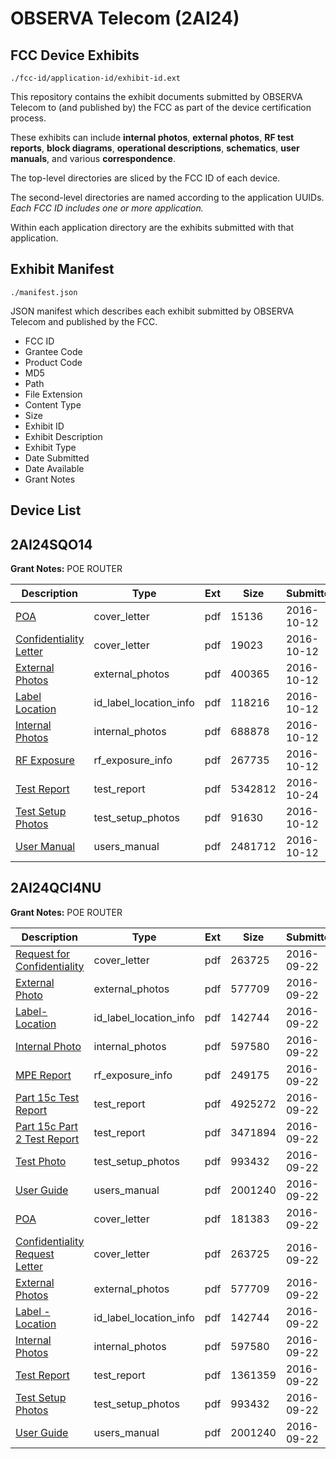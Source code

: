 # OBSERVA Telecom (2AI24)
## FCC Device Exhibits

```
./fcc-id/application-id/exhibit-id.ext
```

This repository contains the exhibit documents submitted by OBSERVA Telecom to (and published by) the FCC as part of the device certification process.

These exhibits can include **internal photos**, **external photos**, **RF test reports**, **block diagrams**, **operational descriptions**, **schematics**, **user manuals**, and various **correspondence**.

The top-level directories are sliced by the FCC ID of each device.

The second-level directories are named according to the application UUIDs. *Each FCC ID includes one or more application.*

Within each application directory are the exhibits submitted with that application. 

## Exhibit Manifest

```
./manifest.json
```

JSON manifest which describes each exhibit submitted by OBSERVA Telecom and published by the FCC.

- FCC ID
- Grantee Code
- Product Code
- MD5
- Path
- File Extension
- Content Type
- Size
- Exhibit ID
- Exhibit Description
- Exhibit Type
- Date Submitted
- Date Available
- Grant Notes

## Device List
## 2AI24SQO14
**Grant Notes:** POE ROUTER

| Description | Type | Ext | Size | Submitted | Available |
| ----------- | ---- | --- | ---- | --------- | --------- |
| [POA](2AI24SQO14/0a4e277642c03ab4d718d5128855bb9b/3161389.pdf) | cover_letter | pdf | 15136 | 2016-10-12 | 2016-10-25 |
| [Confidentiality Letter](2AI24SQO14/0a4e277642c03ab4d718d5128855bb9b/3161390.pdf) | cover_letter | pdf | 19023 | 2016-10-12 | 2016-10-25 |
| [External Photos](2AI24SQO14/0a4e277642c03ab4d718d5128855bb9b/3161386.pdf) | external_photos | pdf | 400365 | 2016-10-12 | 2016-10-25 |
| [Label Location](2AI24SQO14/0a4e277642c03ab4d718d5128855bb9b/3161388.pdf) | id_label_location_info | pdf | 118216 | 2016-10-12 | 2016-10-25 |
| [Internal Photos](2AI24SQO14/0a4e277642c03ab4d718d5128855bb9b/3161387.pdf) | internal_photos | pdf | 688878 | 2016-10-12 | 2016-10-25 |
| [RF Exposure](2AI24SQO14/0a4e277642c03ab4d718d5128855bb9b/3161393.pdf) | rf_exposure_info | pdf | 267735 | 2016-10-12 | 2016-10-25 |
| [Test Report](2AI24SQO14/0a4e277642c03ab4d718d5128855bb9b/3172857.pdf) | test_report | pdf | 5342812 | 2016-10-24 | 2016-10-25 |
| [Test Setup Photos](2AI24SQO14/0a4e277642c03ab4d718d5128855bb9b/3161391.pdf) | test_setup_photos | pdf | 91630 | 2016-10-12 | 2016-10-25 |
| [User Manual](2AI24SQO14/0a4e277642c03ab4d718d5128855bb9b/3161392.pdf) | users_manual | pdf | 2481712 | 2016-10-12 | 2016-10-25 |
## 2AI24QCI4NU
**Grant Notes:** POE ROUTER

| Description | Type | Ext | Size | Submitted | Available |
| ----------- | ---- | --- | ---- | --------- | --------- |
| [Request for Confidentiality](2AI24QCI4NU/893f013c3b6ff1015329e447c2b947b8/3144100.pdf) | cover_letter | pdf | 263725 | 2016-09-22 | 2016-09-22 |
| [External Photo](2AI24QCI4NU/893f013c3b6ff1015329e447c2b947b8/3144097.pdf) | external_photos | pdf | 577709 | 2016-09-22 | 2016-09-22 |
| [Label-Location](2AI24QCI4NU/893f013c3b6ff1015329e447c2b947b8/3144099.pdf) | id_label_location_info | pdf | 142744 | 2016-09-22 | 2016-09-22 |
| [Internal Photo](2AI24QCI4NU/893f013c3b6ff1015329e447c2b947b8/3144098.pdf) | internal_photos | pdf | 597580 | 2016-09-22 | 2016-09-22 |
| [MPE Report](2AI24QCI4NU/893f013c3b6ff1015329e447c2b947b8/3144103.pdf) | rf_exposure_info | pdf | 249175 | 2016-09-22 | 2016-09-22 |
| [Part 15c Test Report](2AI24QCI4NU/893f013c3b6ff1015329e447c2b947b8/3144104.pdf) | test_report | pdf | 4925272 | 2016-09-22 | 2016-09-22 |
| [Part 15c Part 2 Test Report](2AI24QCI4NU/893f013c3b6ff1015329e447c2b947b8/3144105.pdf) | test_report | pdf | 3471894 | 2016-09-22 | 2016-09-22 |
| [Test Photo](2AI24QCI4NU/893f013c3b6ff1015329e447c2b947b8/3144101.pdf) | test_setup_photos | pdf | 993432 | 2016-09-22 | 2016-09-22 |
| [User Guide](2AI24QCI4NU/893f013c3b6ff1015329e447c2b947b8/3144102.pdf) | users_manual | pdf | 2001240 | 2016-09-22 | 2016-09-22 |
| [POA](2AI24QCI4NU/15ed6fc7f518d69960ed1eeb90007912/3144153.pdf) | cover_letter | pdf | 181383 | 2016-09-22 | 2016-09-22 |
| [Confidentiality Request Letter](2AI24QCI4NU/15ed6fc7f518d69960ed1eeb90007912/3144100.pdf) | cover_letter | pdf | 263725 | 2016-09-22 | 2016-09-22 |
| [External Photos](2AI24QCI4NU/15ed6fc7f518d69960ed1eeb90007912/3144097.pdf) | external_photos | pdf | 577709 | 2016-09-22 | 2016-09-22 |
| [Label - Location](2AI24QCI4NU/15ed6fc7f518d69960ed1eeb90007912/3144099.pdf) | id_label_location_info | pdf | 142744 | 2016-09-22 | 2016-09-22 |
| [Internal Photos](2AI24QCI4NU/15ed6fc7f518d69960ed1eeb90007912/3144098.pdf) | internal_photos | pdf | 597580 | 2016-09-22 | 2016-09-22 |
| [Test Report](2AI24QCI4NU/15ed6fc7f518d69960ed1eeb90007912/3144157.pdf) | test_report | pdf | 1361359 | 2016-09-22 | 2016-09-22 |
| [Test Setup Photos](2AI24QCI4NU/15ed6fc7f518d69960ed1eeb90007912/3144101.pdf) | test_setup_photos | pdf | 993432 | 2016-09-22 | 2016-09-22 |
| [User Guide](2AI24QCI4NU/15ed6fc7f518d69960ed1eeb90007912/3144102.pdf) | users_manual | pdf | 2001240 | 2016-09-22 | 2016-09-22 |
